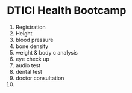 # DTICI Health Bootcamp
01. Registration
2. Height
3. blood pressure
4. bone density
5. weight & body c analysis
6. eye check up
7. audio test
8. dental test
9. doctor consultation
10. 